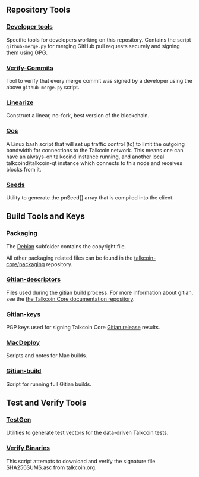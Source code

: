 Repository Tools
---------------------

### [Developer tools](/contrib/devtools) ###
Specific tools for developers working on this repository.
Contains the script `github-merge.py` for merging GitHub pull requests securely and signing them using GPG.

### [Verify-Commits](/contrib/verify-commits) ###
Tool to verify that every merge commit was signed by a developer using the above `github-merge.py` script.

### [Linearize](/contrib/linearize) ###
Construct a linear, no-fork, best version of the blockchain.

### [Qos](/contrib/qos) ###

A Linux bash script that will set up traffic control (tc) to limit the outgoing bandwidth for connections to the Talkcoin network. This means one can have an always-on talkcoind instance running, and another local talkcoind/talkcoin-qt instance which connects to this node and receives blocks from it.

### [Seeds](/contrib/seeds) ###
Utility to generate the pnSeed[] array that is compiled into the client.

Build Tools and Keys
---------------------

### Packaging ###
The [Debian](/contrib/debian) subfolder contains the copyright file.

All other packaging related files can be found in the [talkcoin-core/packaging](https://github.com/talkcoin-core/packaging) repository.

### [Gitian-descriptors](/contrib/gitian-descriptors) ###
Files used during the gitian build process. For more information about gitian, see the [the Talkcoin Core documentation repository](https://github.com/talkcoin-core/docs).

### [Gitian-keys](/contrib/gitian-keys)
PGP keys used for signing Talkcoin Core [Gitian release](/doc/release-process.md) results.

### [MacDeploy](/contrib/macdeploy) ###
Scripts and notes for Mac builds. 

### [Gitian-build](/contrib/gitian-build.py) ###
Script for running full Gitian builds.

Test and Verify Tools 
---------------------

### [TestGen](/contrib/testgen) ###
Utilities to generate test vectors for the data-driven Talkcoin tests.

### [Verify Binaries](/contrib/verifybinaries) ###
This script attempts to download and verify the signature file SHA256SUMS.asc from talkcoin.org.
